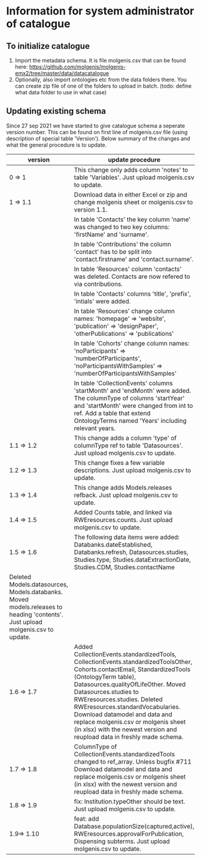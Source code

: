 # Information for system administrator of catalogue

## To initialize catalogue

1. Import the metadata schema. It is file molgenis.csv that can be found here:
   https://github.com/molgenis/molgenis-emx2/tree/master/data/datacatalogue
1. Optionally, also import ontologies etc from the data folders there. You can create zip file of one of the folders to
   upload in batch.
   (todo: define what data folder to use in what case)

## Updating existing schema

Since 27 sep 2021 we have started to give catalogue schema a seperate version number. This can be found on first line of
molgenis.csv file (using description of special table 'Version'). Below summary of the changes and what the general
procedure is to update.

| version | update procedure |
|---------|------------------|
| 0 => 1 | This change only adds column 'notes' to table 'Variables'. Just upload molgenis.csv to update.|  
| 1 => 1.1 | Download data in either Excel or zip and change molgenis sheet or molgenis.csv to version 1.1. |
| |In table 'Contacts' the key column 'name' was changed to two key columns: 'firstName' and 'surname'. |
| | In table 'Contributions' the column 'contact' has to be split into 'contact.firstname' and 'contact.surname'. |
| | In table 'Resources' column 'contacts' was deleted. Contacts are now refered to via contributions. |
| | In table 'Contacts' columns 'title', 'prefix', 'intials' were added. |
| | In table 'Resources' change column names: 'homepage' => 'website', 'publication' => 'designPaper', 'otherPublications' => 'publications' |
| | In table 'Cohorts' change column names: 'noParticipants' => 'numberOfParticipants', 'noParticipantsWithSamples' => 'numberOfParticipantsWithSamples' |
| | In table 'CollectionEvents' columns 'startMonth' and 'endMonth' were added. The columnType of columns 'startYear' and 'startMonth' were changed from int to ref. Add a table that extend OntologyTerms named 'Years' including relevant years. |
| 1.1 => 1.2 | This change adds a column 'type' of columnType ref to table 'Datasources'. Just upload molgenis.csv to update.| 
| 1.2 => 1.3 | This change fixes a few variable descriptions. Just upload molgenis.csv to update.| 
| 1.3 => 1.4 | This change adds Models.releases refback. Just upload molgenis.csv to update.| 
| 1.4 => 1.5 | Added Counts table, and linked via RWEresources.counts. Just upload molgenis.csv to update.| 
| 1.5 => 1.6 | The following data items were added: Databanks.dateEstablished, Databanks.refresh, Datasources.studies, Studies.type, Studies.dataExtractionDate, Studies.CDM, Studies.contactName
Deleted Models.datasources, Models.databanks. Moved models.releases to heading 'contents'. Just upload molgenis.csv to update.|
| 1.6 => 1.7 | Added CollectionEvents.standardizedTools, CollectionEvents.standardizedToolsOther, Cohorts.contactEmail, StandardizedTools (OntologyTerm table), Datasources.qualityOfLifeOther. Moved Datasources.studies to RWEresources.studies. Deleted RWEresources.standardVocabularies. Download datamodel and data and replace molgenis.csv or molgenis sheet (in xlsx) with the newest version and reupload data in freshly made schema. |
| 1.7 => 1.8 | ColumnType of CollectionEvents.standardizedTools changed to ref_array. Unless bugfix #711 Download datamodel and data and replace molgenis.csv or molgenis sheet (in xlsx) with the newest version and reupload data in freshly made schema. |
| 1.8 => 1.9 | fix: Institution.typeOther should be text. Just upload molgenis.csv to update. |
| 1.9=> 1.10 | feat: add Database.populationSize(captured,active), RWEresources.approvalForPublication, Dispensing subterms. Just upload molgenis.csv to update. |


